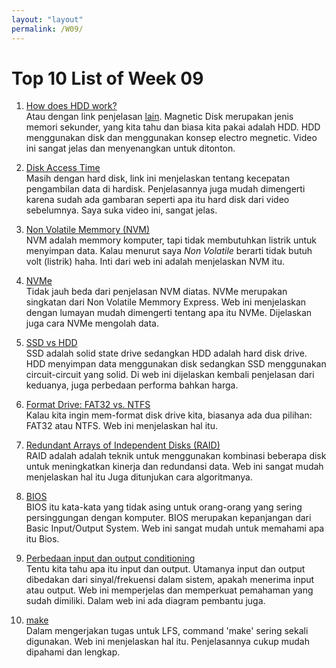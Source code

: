 ```yaml
---
layout: "layout"
permalink: /W09/
---
```


# Top 10 List of Week 09

1. [How does HDD work?](https://www.youtube.com/watch?v=wteUW2sL7bc)<br>
Atau dengan link penjelasan [lain](https://www.pcmag.com/encyclopedia/term/magnetic-disk). Magnetic Disk merupakan jenis memori sekunder, yang kita tahu dan biasa kita pakai adalah HDD. HDD menggunakan disk dan menggunakan konsep electro megnetic. Video ini sangat jelas dan menyenangkan untuk ditonton.

2. [Disk Access Time](https://www.youtube.com/watch?v=9BEPnC-LETQ)<br>
Masih dengan hard disk, link ini menjelaskan tentang kecepatan pengambilan data di hardisk. Penjelasannya juga mudah dimengerti karena sudah ada gambaran seperti apa itu hard disk dari video sebelumnya. Saya suka video ini, sangat jelas.

3. [Non Volatile Memmory (NVM)](https://www.techopedia.com/definition/2793/non-volatile-memory-nvm)<br>
NVM adalah memmory komputer, tapi tidak membutuhkan listrik untuk menyimpan data. Kalau menurut saya <i>Non Volatile</i> berarti tidak butuh volt (listrik) haha. Inti dari web ini adalah menjelaskan NVM itu.

4. [NVMe](https://blogs.cisco.com/datacenter/nvme-for-absolute-beginners)<br>
Tidak jauh beda dari penjelasan NVM diatas. NVMe merupakan singkatan dari Non Volatile Memmory Express. Web ini menjelaskan dengan lumayan mudah dimengerti tentang apa itu NVMe. Dijelaskan juga cara NVMe mengolah data.

5. [SSD vs HDD](https://www.idntimes.com/tech/gadget/alfonsus-adi-putra-alfonsus/perbandingan-ssd-dan-hdd-untuk-laptop-dan-komputer/4)<br>
SSD adalah solid state drive sedangkan HDD adalah hard disk drive. HDD menyimpan data menggunakan disk sedangkan SSD menggunakan circuit-circuit yang solid. Di web ini dijelaskan kembali penjelasan dari keduanya, juga perbedaan performa bahkan harga.

6. [Format Drive: FAT32 vs. NTFS](https://www.pcmag.com/news/fat32-vs-ntfs-choose-your-own-format)<br>
Kalau kita ingin mem-format disk drive kita, biasanya ada dua pilihan: FAT32 atau NTFS. Web ini menjelaskan hal itu.

7. [Redundant Arrays of Independent Disks (RAID)](https://www.geeksforgeeks.org/raid-redundant-arrays-of-independent-disks/)<br>
RAID adalah adalah teknik untuk menggunakan kombinasi beberapa disk untuk meningkatkan kinerja dan redundansi data. Web ini sangat mudah menjelaskan hal itu Juga ditunjukan cara algoritmanya.

8. [BIOS](https://www.computerhope.com/jargon/b/bios.htm)<br>
BIOS itu kata-kata yang tidak asing untuk orang-orang yang sering persinggungan dengan komputer. BIOS merupakan kepanjangan dari Basic Input/Output System. Web ini sangat mudah untuk memahami apa itu Bios.

9. [Perbedaan input dan output conditioning](https://www.geeksforgeeks.org/difference-between-input-conditioning-and-output-conditioning-unit/)<br>
Tentu kita tahu apa itu input dan output. Utamanya input dan output dibedakan dari sinyal/frekuensi dalam sistem, apakah menerima input atau output. Web ini memperjelas dan memperkuat pemahaman yang sudah dimiliki. Dalam web ini ada diagram pembantu juga.

10. [make](https://www.computerhope.com/unix/umake.htm)<br>
Dalam mengerjakan tugas untuk LFS, command 'make' sering sekali digunakan. Web ini menjelaskan hal itu. Penjelasannya cukup mudah dipahami dan lengkap.